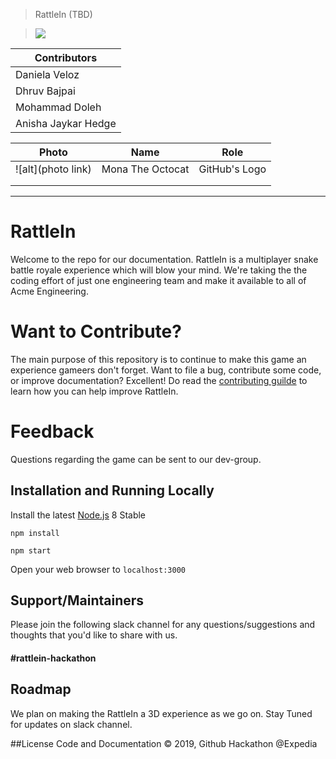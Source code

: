 


> RattleIn (TBD)

> ![](https://img.shields.io/badge/Inner--Source-ready-blue.svg)

| Contributors        |
|---------------------|
| Daniela Veloz       |
| Dhruv Bajpai        |
| Mohammad Doleh      |
| Anisha Jaykar Hedge |

| Photo              | Name             | Role          |
|--------------------|------------------|---------------|
| ![alt](photo link) | Mona The Octocat | GitHub's Logo |
|                    |                  |               |
|                    |                  |               |

----

# RattleIn
Welcome to the repo for our documentation. RattleIn is a multiplayer snake battle royale experience which will blow your mind. We're taking the the coding effort of just one engineering team and make it available to all of Acme Engineering.

# Want to Contribute?
The main purpose of this repository is to continue to make this game an experience gameers don't forget. Want to file a bug, contribute some code, or improve documentation? Excellent!  Do read the [contributing guilde](https://github.com/daniela-veloz/thegame/blob/master/CONTRIBUTING.md) to learn how you can help improve RattleIn.


# Feedback
Questions regarding the game can be sent to our dev-group.


## Installation and Running Locally   

Install the latest [Node.js](http://nodejs.org) 8 Stable

`npm install`

`npm start`

Open your web browser to `localhost:3000`

## Support/Maintainers
Please join the following slack channel for any questions/suggestions and thoughts that you'd like to share with us.
#### #rattlein-hackathon

## Roadmap
We plan on making the RattleIn a 3D experience as we go on. Stay Tuned for updates on slack channel.

##License
Code and Documentation © 2019, Github Hackathon @Expedia
